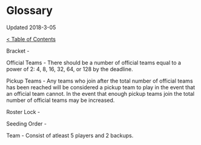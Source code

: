 
# Glossary

Updated 2018-3-05

[< Table of Contents][0]


Bracket - 

Official Teams - There should be a number of official teams equal to a power of 2: 4, 8, 16, 32, 64, or 128 by the deadline. 

Pickup Teams - Any teams who join after the total number of official teams has been reached will be considered a pickup team to play in the event that an official team cannot. In the event that enough pickup teams join the total number of official teams may be increased.

Roster Lock - 

Seeding Order - 

Team - Consist of atleast 5 players and 2 backups.


[0]: README.md
